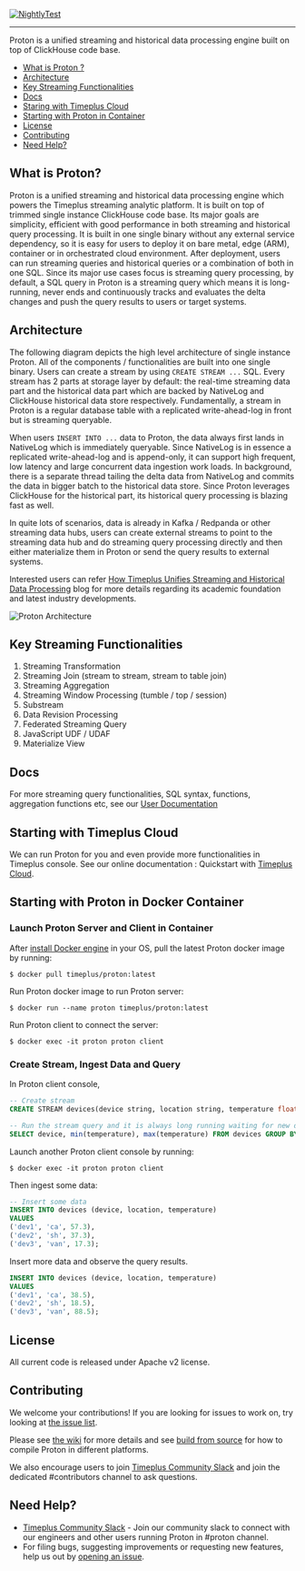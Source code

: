 [![NightlyTest](https://github.com/timeplus-io/proton/actions/workflows/nightly_test.yml/badge.svg?branch=develop)](https://github.com/timeplus-io/proton/actions/workflows/nightly_test.yml)


---

Proton is a unified streaming and historical data processing engine built on top of ClickHouse code base.

- [What is Proton ?](#what-is-proton)
- [Architecture](#architecture)
- [Key Streaming Functionalities](#key-streaming-functionalities)
- [Docs](#docs)
- [Staring with Timeplus Cloud](#starting-with-timeplus-cloud)
- [Starting with Proton in Container](#starting-with-proton-in-docker-container)
- [License](#license)
- [Contributing](#contributing)
- [Need Help?](#need-help)

## What is Proton?

Proton is a unified streaming and historical data processing engine which powers the Timeplus streaming analytic platform.
It is built on top of trimmed single instance ClickHouse code base. Its major goals are simplicity, efficient with good performance in both streaming and historical query processing.
It is built in one single binary without any external service dependency, so it is easy for users to deploy it on bare metal, edge (ARM), container or in orchestrated cloud environment.
After deployment, users can run streaming queries and historical queries or a combination of both in one SQL. Since its major use cases focus is streaming query processing,
by default, a SQL query in Proton is a streaming query which means it is long-running, never ends and continuously tracks and evaluates the delta changes and push the query results to users or target systems.

## Architecture

The following diagram depicts the high level architecture of single instance Proton. All of the components / functionalities are built into one single binary.
Users can create a stream by using `CREATE STREAM ...` SQL. Every stream has 2 parts at storage layer by default: the real-time streaming data part and the historical data part which
are backed by NativeLog and ClickHouse historical data store respectively. Fundamentally, a stream in Proton is a regular database table with a replicated write-ahead-log in front but is streaming queryable.

When users `INSERT INTO ...` data to Proton, the data always first lands in NativeLog which is immediately queryable. Since NativeLog is in essence a replicated write-ahead-log and is append-only, it
can support high frequent, low latency and large concurrent data ingestion work loads. In background, there is a separate thread tailing the delta data from NativeLog and commits the data in bigger batch
to the historical data store. Since Proton leverages ClickHouse for the historical part, its historical query processing is blazing fast as well.

In quite lots of scenarios, data is already in Kafka / Redpanda or other streaming data hubs, users can create external streams to point to the streaming data hub and do streaming query processing
directly and then either materialize them in Proton or send the query results to external systems.

Interested users can refer [How Timeplus Unifies Streaming and Historical Data Processing](https://www.timeplus.com/post/unify-streaming-and-historical-data-processing) blog for more details regarding its academic foundation and latest industry developments.

![Proton Architecture](https://github.com/timeplus-io/proton/raw/develop/design/proton-high-level-arch.svg)

## Key Streaming Functionalities

1. Streaming Transformation
2. Streaming Join (stream to stream, stream to table join)
3. Streaming Aggregation
4. Streaming Window Processing (tumble / top / session)
5. Substream
6. Data Revision Processing
7. Federated Streaming Query
8. JavaScript UDF / UDAF
9. Materialize View

## Docs

For more streaming query functionalities, SQL syntax, functions, aggregation functions etc, see our [User Documentation](https://docs.timeplus.com/)

## Starting with Timeplus Cloud

We can run Proton for you and even provide more functionalities in Timeplus console. See our online documentation : Quickstart with [Timeplus Cloud](https://docs.timeplus.com/quickstart).

## Starting with Proton in Docker Container

### Launch Proton Server and Client in Container

After [install Docker engine](https://docs.docker.com/engine/install/) in your OS, pull the latest Proton docker image by running:

```
$ docker pull timeplus/proton:latest
```

Run Proton docker image to run Proton server:

```
$ docker run --name proton timeplus/proton:latest
```


Run Proton client to connect the server:

```
$ docker exec -it proton proton client
```

### Create Stream, Ingest Data and Query

In Proton client console,

```sql
-- Create stream
CREATE STREAM devices(device string, location string, temperature float);

-- Run the stream query and it is always long running waiting for new data
SELECT device, min(temperature), max(temperature) FROM devices GROUP BY device;
```

Launch another Proton client console by running:

```
$ docker exec -it proton proton client
```

Then ingest some data:

```sql
-- Insert some data
INSERT INTO devices (device, location, temperature)
VALUES
('dev1', 'ca', 57.3),
('dev2', 'sh', 37.3),
('dev3', 'van', 17.3);
```

Insert more data and observe the query results.

```sql
INSERT INTO devices (device, location, temperature)
VALUES
('dev1', 'ca', 38.5),
('dev2', 'sh', 18.5),
('dev3', 'van', 88.5);
```

## License

All current code is released under Apache v2 license.

## Contributing

We welcome your contributions! If you are looking for issues to work on, try looking at [the issue list](https://github.com/timeplus-io/proton/issues).

Please see [the wiki](https://github.com/timeplus-io/proton/wiki/Contributing) for more details and see [build from source](BUILD.md) for how to compile Proton in different platforms.

We also encourage users to join [Timeplus Community Slack](https://timeplus.com/slack) and join the dedicated #contributors channel to ask questions.

## Need Help?

- [Timeplus Community Slack](https://timeplus.com/slack) - Join our community slack to connect with our engineers and other users running Proton in #proton channel.
- For filing bugs, suggesting improvements or requesting new features, help us out by [opening an issue](https://github.com/timeplus-io/proton/issues).

